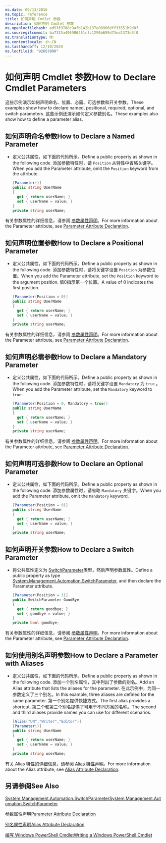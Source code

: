 ```yaml
---
ms.date: 09/13/2016
ms.topic: reference
title: 如何声明 Cmdlet 参数
description: 如何声明 Cmdlet 参数
ms.openlocfilehash: ed53f9788c9afb142b137e08966dff33551b9d0f
ms.sourcegitcommit: ba7315a496986451cfc1296b659d73ea2373d3f0
ms.translationtype: MT
ms.contentlocale: zh-CN
ms.lasthandoff: 12/10/2020
ms.locfileid: "92667090"
---
```

# <a name="how-to-declare-cmdlet-parameters"></a><span data-ttu-id="aad31-103">如何声明 Cmdlet 参数</span><span class="sxs-lookup"><span data-stu-id="aad31-103">How to Declare Cmdlet Parameters</span></span>

<span data-ttu-id="aad31-104">这些示例演示如何声明命名、位置、必需、可选参数和开关参数。</span><span class="sxs-lookup"><span data-stu-id="aad31-104">These examples show how to declare named, positional, required, optional, and switch parameters.</span></span> <span data-ttu-id="aad31-105">这些示例还演示如何定义参数别名。</span><span class="sxs-lookup"><span data-stu-id="aad31-105">These examples also show how to define a parameter alias.</span></span>

## <a name="how-to-declare-a-named-parameter"></a><span data-ttu-id="aad31-106">如何声明命名参数</span><span class="sxs-lookup"><span data-stu-id="aad31-106">How to Declare a Named Parameter</span></span>

- <span data-ttu-id="aad31-107">定义公共属性，如下面的代码所示。</span><span class="sxs-lookup"><span data-stu-id="aad31-107">Define a public property as shown in the following code.</span></span> <span data-ttu-id="aad31-108">添加参数特性时，请 `Position` 从特性中省略关键字。</span><span class="sxs-lookup"><span data-stu-id="aad31-108">When you add the Parameter attribute, omit the `Position` keyword from the attribute.</span></span>

    ```csharp
    [Parameter()]
    public string UserName
    {
      get { return userName; }
      set { userName = value; }
    }
    private string userName;
    ```

<span data-ttu-id="aad31-109">有关参数属性的详细信息，请参阅 [参数属性声明](./parameter-attribute-declaration.md)。</span><span class="sxs-lookup"><span data-stu-id="aad31-109">For more information about the Parameter attribute, see [Parameter Attribute Declaration](./parameter-attribute-declaration.md).</span></span>

## <a name="how-to-declare-a-positional-parameter"></a><span data-ttu-id="aad31-110">如何声明位置参数</span><span class="sxs-lookup"><span data-stu-id="aad31-110">How to Declare a Positional Parameter</span></span>

- <span data-ttu-id="aad31-111">定义公共属性，如下面的代码所示。</span><span class="sxs-lookup"><span data-stu-id="aad31-111">Define a public property as shown in the following code.</span></span> <span data-ttu-id="aad31-112">添加参数特性时，请将关键字设置 `Position` 为参数位置。</span><span class="sxs-lookup"><span data-stu-id="aad31-112">When you add the Parameter attribute, set the `Position` keyword to the argument position.</span></span> <span data-ttu-id="aad31-113">值0指示第一个位置。</span><span class="sxs-lookup"><span data-stu-id="aad31-113">A value of 0 indicates the first position.</span></span>

    ```csharp
    [Parameter(Position = 0)]
    public string UserName
    {
      get { return userName; }
      set { userName = value; }
    }
    private string userName;
    ```

<span data-ttu-id="aad31-114">有关参数属性的详细信息，请参阅 [参数属性声明](./parameter-attribute-declaration.md)。</span><span class="sxs-lookup"><span data-stu-id="aad31-114">For more information about the Parameter attribute, see [Parameter Attribute Declaration](./parameter-attribute-declaration.md).</span></span>

## <a name="how-to-declare-a-mandatory-parameter"></a><span data-ttu-id="aad31-115">如何声明必需参数</span><span class="sxs-lookup"><span data-stu-id="aad31-115">How to Declare a Mandatory Parameter</span></span>

- <span data-ttu-id="aad31-116">定义公共属性，如下面的代码所示。</span><span class="sxs-lookup"><span data-stu-id="aad31-116">Define a public property as shown in the following code.</span></span> <span data-ttu-id="aad31-117">添加参数特性时，请将关键字设置 `Mandatory` 为 `true` 。</span><span class="sxs-lookup"><span data-stu-id="aad31-117">When you add the Parameter attribute, set the `Mandatory` keyword to `true`.</span></span>

    ```csharp
    [Parameter(Position = 0, Mandatory = true)]
    public string UserName
    {
      get { return userName; }
      set { userName = value; }
    }
    private string userName;
    ```

<span data-ttu-id="aad31-118">有关参数属性的详细信息，请参阅 [参数属性声明](./parameter-attribute-declaration.md)。</span><span class="sxs-lookup"><span data-stu-id="aad31-118">For more information about the Parameter attribute, see [Parameter Attribute Declaration](./parameter-attribute-declaration.md).</span></span>

## <a name="how-to-declare-an-optional-parameter"></a><span data-ttu-id="aad31-119">如何声明可选参数</span><span class="sxs-lookup"><span data-stu-id="aad31-119">How to Declare an Optional Parameter</span></span>

- <span data-ttu-id="aad31-120">定义公共属性，如下面的代码所示。</span><span class="sxs-lookup"><span data-stu-id="aad31-120">Define a public property as shown in the following code.</span></span> <span data-ttu-id="aad31-121">添加参数属性时，请省略 `Mandatory` 关键字。</span><span class="sxs-lookup"><span data-stu-id="aad31-121">When you add the Parameter attribute, omit the `Mandatory` keyword.</span></span>

    ```csharp
    [Parameter(Position = 0)]
    public string UserName
    {
      get { return userName; }
      set { userName = value; }
    }
    private string userName;
    ```

## <a name="how-to-declare-a-switch-parameter"></a><span data-ttu-id="aad31-122">如何声明开关参数</span><span class="sxs-lookup"><span data-stu-id="aad31-122">How to Declare a Switch Parameter</span></span>

- <span data-ttu-id="aad31-123">将公共属性定义为 [SwitchParameter](/dotnet/api/System.Management.Automation.SwitchParameter)类型，然后声明参数属性。</span><span class="sxs-lookup"><span data-stu-id="aad31-123">Define a public property as type [System.Management.Automation.SwitchParameter](/dotnet/api/System.Management.Automation.SwitchParameter), and then declare the Parameter attribute.</span></span>

    ```csharp
    [Parameter(Position = 1)]
    public SwitchParameter GoodBye
    {
      get { return goodbye; }
      set { goodbye = value; }
    }
    private bool goodbye;
    ```

<span data-ttu-id="aad31-124">有关参数属性的详细信息，请参阅 [参数属性声明](./parameter-attribute-declaration.md)。</span><span class="sxs-lookup"><span data-stu-id="aad31-124">For more information about the Parameter attribute, see [Parameter Attribute Declaration](./parameter-attribute-declaration.md).</span></span>

## <a name="how-to-declare-a-parameter-with-aliases"></a><span data-ttu-id="aad31-125">如何使用别名声明参数</span><span class="sxs-lookup"><span data-stu-id="aad31-125">How to Declare a Parameter with Aliases</span></span>

- <span data-ttu-id="aad31-126">定义公共属性，如下面的代码所示。</span><span class="sxs-lookup"><span data-stu-id="aad31-126">Define a public property as shown in the following code.</span></span> <span data-ttu-id="aad31-127">添加一个别名属性，其中列出了参数的别名。</span><span class="sxs-lookup"><span data-stu-id="aad31-127">Add an Alias attribute that lists the aliases for the parameter.</span></span> <span data-ttu-id="aad31-128">在此示例中，为同一参数定义了三个别名。</span><span class="sxs-lookup"><span data-stu-id="aad31-128">In this example, three aliases are defined for the same parameter.</span></span> <span data-ttu-id="aad31-129">第一个别名提供快捷方式。</span><span class="sxs-lookup"><span data-stu-id="aad31-129">The first alias provides a shortcut.</span></span> <span data-ttu-id="aad31-130">第二个和第三个别名提供了可用于不同方案的名称。</span><span class="sxs-lookup"><span data-stu-id="aad31-130">The second and third aliases provide names you can use for different scenarios.</span></span>

    ```csharp
    [Alias("UN","Writer","Editor")]
    [Parameter()]
    public string UserName
    {
      get { return userName; }
      set { userName = value; }
    }
    private string userName;
    ```

<span data-ttu-id="aad31-131">有关 Alias 特性的详细信息，请参阅 [Alias 特性声明](./alias-attribute-declaration.md)。</span><span class="sxs-lookup"><span data-stu-id="aad31-131">For more information about the Alias attribute, see [Alias Attribute Declaration](./alias-attribute-declaration.md).</span></span>

## <a name="see-also"></a><span data-ttu-id="aad31-132">另请参阅</span><span class="sxs-lookup"><span data-stu-id="aad31-132">See Also</span></span>

[<span data-ttu-id="aad31-133">System.Management.Automation.SwitchParameter</span><span class="sxs-lookup"><span data-stu-id="aad31-133">System.Management.Automation.SwitchParameter</span></span>](/dotnet/api/System.Management.Automation.SwitchParameter)

[<span data-ttu-id="aad31-134">参数属性声明</span><span class="sxs-lookup"><span data-stu-id="aad31-134">Parameter Attribute Declaration</span></span>](./parameter-attribute-declaration.md)

[<span data-ttu-id="aad31-135">别名属性声明</span><span class="sxs-lookup"><span data-stu-id="aad31-135">Alias Attribute Declaration</span></span>](./alias-attribute-declaration.md)

[<span data-ttu-id="aad31-136">编写 Windows PowerShell Cmdlet</span><span class="sxs-lookup"><span data-stu-id="aad31-136">Writing a Windows PowerShell Cmdlet</span></span>](./writing-a-windows-powershell-cmdlet.md)
